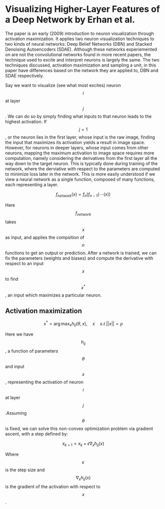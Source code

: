 # Visualizing Higher-Layer Features of a Deep Network by Erhan et al.

The paper is an early (2009) introduction to neuron visualization through activation maximization. It applies two neuron visualization techniques to two kinds of neural networks: Deep Belief Networks (DBN) and Stacked Denoising Autoencoders (SDAE). Although these networks experiemented on are not the convolutional networks found in more recent papers, the technique used to excite and interpret neurons is largely the same. The two techniques discussed, activation maximization and sampling a unit, in this paper have differences based on the network they are applied to, DBN and SDAE respectively.

Say we want to visualize (see what most excites) neuron $$i$$ at layer $$j$$. We can do so by simply finding what inputs to that neuron leads to the highest activation. If $$j = 1$$, or the neuron lies in the first layer, whose input is the raw image, finding the input that maximizes its activation yields a result in image space. However, for neurons in deeper layers, whose input comes from other neurons, mapping the maximum activation to image space requires more computation, namely considering the derivatives from the first layer all the way down to the target neuron. This is typically done during training of the network, where the derviative with respect to the parameters are computed to minimize loss later in the network. This is more easily understood if we view a neural network as a single function, composed of many functions, each representing a layer.

$$ f_{network}(x) = f_{n}(f_{n-1}(\cdots(x))$$

Here $$f_{network}$$ takes $$x$$ as input, and applies the compsition of $$n$$ functions to get an output or prediction. After a network is trained, we can fix the parameters (weights and biases) and compute the derivative with respect to an input $$x$$ to find $$x^*$$, an input which maximizes a particular neuron.

## Activation maximization

$$ x^{*} = \arg\max_{x} h_{ij}(\theta,x), \quad x \quad s.t. ||x|| = \rho$$

Here we have $$h_{ij}$$, a function of parameters $$\theta$$ and input $$x$$, representing the activation of neuron $$i$$ at layer $$j$$.Assuming $$\theta$$ is fixed, we can solve this non-convex optimization problem via gradient ascent, with a step defined by:

$$ x_{k+1} = x_k + \epsilon\nabla_{x}h_{ij}(x)$$

Where $$\epsilon$$ is the step size and $$\nabla_{x}h_{ij}(x)$$ is the gradient of the activation with respect to $$x$$.
